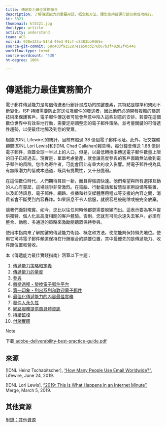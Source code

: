 ```yaml
---
title: 傳遞能力最佳實務簡介
description: 了解傳遞能力的重要用語、概念和方法，讓您能夠確保行銷方案成功推行。
kt: 5321
thumbnail: kt5321.jpg
doc-type: article
activity: understand
team: ACS
exl-id: 929e325a-514d-49e3-91cf-c8383bb9465e
source-git-commit: 68c403f915287e1a50cd276b67b3f48202f45446
workflow-type: tm+mt
source-wordcount: '430'
ht-degree: 100%

---
```


# 傳遞能力最佳實務簡介

電子郵件傳遞能力是每個傳送者行銷計畫成功的關鍵要素，其特點是標準和規則不斷變化。ISP 持續需要防止寄送垃圾郵件的發送者，因此他們必須開發複雜的篩選技術來保護客戶。電子郵件傳送者可能會無意中陷入這些刻意的安排。若要在這個數位世界中有效率地行動，需要定期調整您的電子郵件策略，並考量關鍵的可傳遞性趨勢，以便最佳地觸及到您的受眾。

根據[!DNL Lifewire]的統計，目前有超過 38 億個電子郵件地址。此外，社交媒體顧問[!DNL Lori Lewis]和[!DNL Chad Callahan]報告稱，每分鐘會傳送 1.88 億封電子郵件，涵蓋全球一半以上的人口。但是，以最低轉換率傳送電子郵件數量上限的日子已經過去。現實是，單單考慮量產，就會讓高度參與的客戶面臨無法收到電子郵件的風險。您作為寄件者，可能會因此有重大的收入影響。將電子郵件視為具有無限潛力的低成本通道，既具有挑戰性，又十分脆弱。

在這個數位時代，人們期待耳目一新，而且得強調快速。他們希望與所有選擇互動的人心有靈犀，這場競爭非常激烈。在電腦、行動電話和智慧型家用設備等裝置，以及即時訊息、電子郵件、網路、推播和社交媒體應用程式等支援的內容之間，消費者會不斷受到內容轟炸。如果訊息不令人信服，就很容易被刪除或被完全放棄。

讓我們面對現實。如今，您比以往任何時候都更需要脫穎而出。這表示要為客戶提供獨特、個人化且高度相關的客戶體驗。否則，您就有可能永遠失去客戶。必須有整合、動態、多通道的策略來激勵閱聽眾保持參與。

使用本指南來了解關鍵的傳遞能力術語、概念和方法，使您能夠保持領先地位。使用它可將電子郵件頻道保持在行銷組合的顯要位置，其中最優先的是傳遞能力、收件匣位置和營收。

本《傳遞能力最佳實踐指南》涵蓋以下主題：

1. [傳遞能力策略和定義](/help/deliverability-strategy-and-definition.md)
2. [傳遞能力的量度](/help/metrics/metrics-overview.md)
3. [參與](/help/engagement.md)
4. [轉變過程 - 變換電子郵件平台](/help/transition-process/switching-email-platforms.md)
5. [第一印象 - 列出系列和歡迎電子郵件](/help/first-impressions/address-collection-and-list-growth.md)
6. [最佳化傳遞能力的內容最佳實務](/help/content-best-practices-for-optimal-delivery.md)
7. [發件人永久性](/help/sender-permanence.md)
8. [網路服務提供商具體資訊](/help/internet-service-provider-specifics/overview.md)
9. [持續監控](/help/ongoing-monitoring.md)
10. [付諸實踐](/help/putting-it-in-practice.md)

>[!NOTE]
>
>下載[ adobe-deliverability-best-practice-guide.pdf](/help/assets/adobe-deliverability-best-practice-guide.pdf)

## 來源

[!DNL Heinz Tschabitscher], [“How Many People Use Email Worldwide?”](https://www.lifewire.com/how-many-email-users-are-there-1171213), Lifewire, June 24, 2019.

[!DNL Lori Lewis], [“2019: This Is What Happens in an Internet Minute”](https://www.allaccess.com/merge/archive/29580/2019-this-is-what-happens-in-an-internet-minute), Merge, March 5, 2019.

## 其他資源

[附錄：其他資源](/help/additional-resources/general-resources.md)
